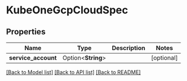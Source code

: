 # KubeOneGcpCloudSpec

## Properties

Name | Type | Description | Notes
------------ | ------------- | ------------- | -------------
**service_account** | Option<**String**> |  | [optional]

[[Back to Model list]](../README.md#documentation-for-models) [[Back to API list]](../README.md#documentation-for-api-endpoints) [[Back to README]](../README.md)


